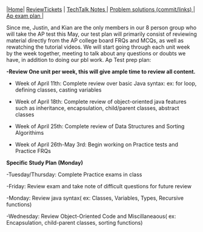 |[Home](.)| [ReviewTickets](../reviewtickets) | [TechTalk Notes ](../techtalknotes)| [Problem solutions (commit/links) ](../problemsolutions)| [Ap exam plan ](.)|
  
Since me, Justin, and Kian are the only members in our 8 person group who will take the AP test this May, our test plan will primarily consist of reviewing material directly from the AP college board FRQs and MCQs, as well as rewatching the tutorial videos. We will start going through each unit week by the week together, meeting to talk about any questions or doubts we have, in addition to doing our pbl work.
Ap Test prep plan: 

**-Review One unit per week, this will give ample time to review all content.**



- Week of April 11th: Complete review over basic Java syntax: ex: for loop, defining classes, casting variables


- Week of April 18th: Complete review of object-oriented java features such as inheritance, encapsulation, child/parent classes, abstract classes


- Week of April 25th: Complete review of Data Structures and Sorting Algorithims


- Week of April 26th-May 3rd: Begin working on Practice tests and Practice FRQs


**Specific Study Plan (Monday)**

-Tuesday/Thursday: Complete Practice exams in class

-Friday: Review exam and take note of difficult questions for future review

-Monday: Review java syntax( ex: Classes, Variables, Types, Recursive functions)

-Wednesday: Review Object-Oriented Code and Miscillaneaous( ex: Encapsulation, child-parent classes, sorting functions)
